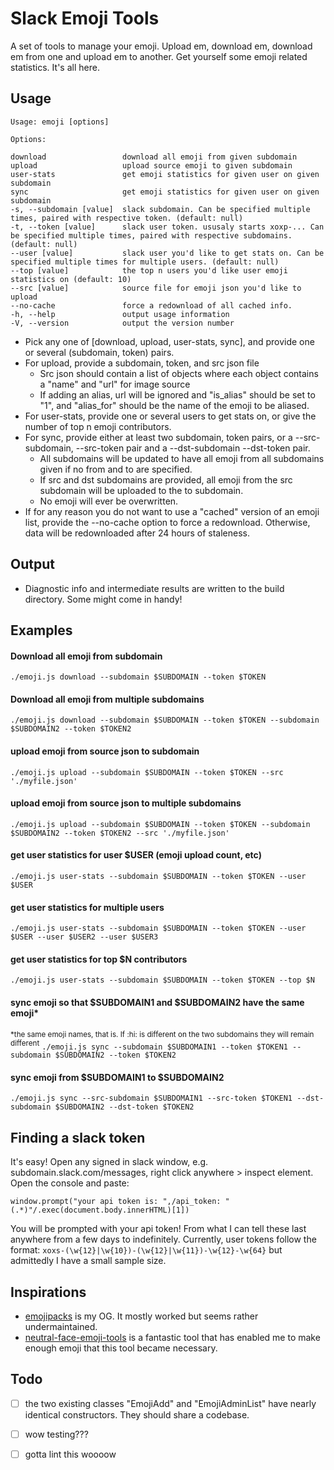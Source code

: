 # Slack Emoji Tools

A set of tools to manage your emoji. Upload em, download em, download em from one and upload em to another. Get yourself some emoji related statistics. It's all here.

## Usage

```
Usage: emoji [options]

Options:

download                 download all emoji from given subdomain
upload                   upload source emoji to given subdomain
user-stats               get emoji statistics for given user on given subdomain
sync                     get emoji statistics for given user on given subdomain
-s, --subdomain [value]  slack subdomain. Can be specified multiple times, paired with respective token. (default: null)
-t, --token [value]      slack user token. ususaly starts xoxp-... Can be specified multiple times, paired with respective subdomains. (default: null)
--user [value]           slack user you'd like to get stats on. Can be specified multiple times for multiple users. (default: null)
--top [value]            the top n users you'd like user emoji statistics on (default: 10)
--src [value]            source file for emoji json you'd like to upload
--no-cache               force a redownload of all cached info.
-h, --help               output usage information
-V, --version            output the version number
```

* Pick any one of [download, upload, user-stats, sync], and provide one or several (subdomain, token) pairs.
* For upload, provide a subdomain, token, and src json file
    * Src json should contain a list of objects where each object contains a "name" and "url" for image source
    * If adding an alias, url will be ignored and "is_alias" should be set to "1", and "alias_for" should be the name of the emoji to be aliased.
* For user-stats, provide one or several users to get stats on, or give the number of top n emoji contributors.
* For sync, provide either at least two subdomain, token pairs, or a --src-subdomain, --src-token pair and a --dst-subdomain --dst-token pair.
    * All subdomains will be updated to have all emoji from all subdomains given if no from and to are specified.
    * If src and dst subdomains are provided, all emoji from the src subdomain will be uploaded to the to subdomain.
    * No emoji will ever be overwritten.
* If for any reason you do not want to use a "cached" version of an emoji list, provide the --no-cache option to force a redownload. Otherwise, data will be redownloaded after 24 hours of staleness.

## Output

* Diagnostic info and intermediate results are written to the build directory. Some might come in handy!

## Examples

#### Download all emoji from subdomain
`./emoji.js download --subdomain $SUBDOMAIN --token $TOKEN`

#### Download all emoji from multiple subdomains
`./emoji.js download --subdomain $SUBDOMAIN --token $TOKEN --subdomain $SUBDOMAIN2 --token $TOKEN2`

#### upload emoji from source json to subdomain
`./emoji.js upload --subdomain $SUBDOMAIN --token $TOKEN --src './myfile.json'`

#### upload emoji from source json to multiple subdomains
`./emoji.js upload --subdomain $SUBDOMAIN --token $TOKEN --subdomain $SUBDOMAIN2 --token $TOKEN2 --src './myfile.json'`

#### get user statistics for user $USER (emoji upload count, etc)
`./emoji.js user-stats --subdomain $SUBDOMAIN --token $TOKEN --user $USER`

#### get user statistics for multiple users
`./emoji.js user-stats --subdomain $SUBDOMAIN --token $TOKEN --user $USER --user $USER2 --user $USER3`

#### get user statistics for top $N contributors
`./emoji.js user-stats --subdomain $SUBDOMAIN --token $TOKEN --top $N`

#### sync emoji so that $SUBDOMAIN1 and $SUBDOMAIN2 have the same emoji*
<sup>*the same emoji names, that is. If :hi: is different on the two subdomains they will remain different</sup>
`./emoji.js sync --subdomain $SUBDOMAIN1 --token $TOKEN1 --subdomain $SUBDOMAIN2 --token $TOKEN2`

#### sync emoji from $SUBDOMAIN1 to $SUBDOMAIN2
`./emoji.js sync --src-subdomain $SUBDOMAIN1 --src-token $TOKEN1 --dst-subdomain $SUBDOMAIN2 --dst-token $TOKEN2`

## Finding a slack token

It's easy! Open any signed in slack window, e.g. subdomain.slack.com/messages, right click anywhere > inspect element. Open the console and paste:
```
window.prompt("your api token is: ",/api_token: "(.*)"/.exec(document.body.innerHTML)[1])
```
You will be prompted with your api token! From what I can tell these last anywhere from a few days to indefinitely. Currently, user tokens follow the format:
`xoxs-(\w{12}|\w{10})-(\w{12}|\w{11})-\w{12}-\w{64}` but admittedly I have a small sample size.

## Inspirations
* [emojipacks](https://github.com/lambtron/emojipacks) is my OG. It mostly worked but seems rather undermaintained.
* [neutral-face-emoji-tools](https://github.com/Fauntleroy/neutral-face-emoji-tools) is a fantastic tool that has enabled me to make enough emoji that this tool became necessary.

## Todo

* [ ] the two existing classes "EmojiAdd" and "EmojiAdminList" have nearly identical constructors. They should share a codebase.
* [ ] wow testing???
* [ ] gotta lint this woooow


